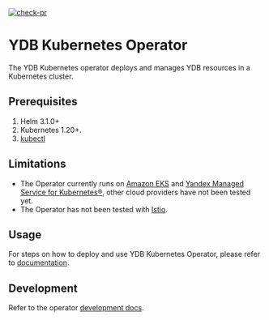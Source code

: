 [![check-pr](https://github.com/ydb-platform/ydb-kubernetes-operator/actions/workflows/check-pr.yml/badge.svg)](https://github.com/ydb-platform/ydb-kubernetes-operator/actions/workflows/check-pr.yml)

# YDB Kubernetes Operator

The YDB Kubernetes operator deploys and manages YDB resources in a Kubernetes cluster.

## Prerequisites

1. Helm 3.1.0+
2. Kubernetes 1.20+.
3. [kubectl](https://kubernetes.io/docs/tasks/tools/install-kubectl/)

## Limitations

- The Operator currently runs on [Amazon EKS](https://aws.amazon.com/eks/) and [Yandex Managed Service for Kubernetes®](https://cloud.yandex.com/en/services/managed-kubernetes), other cloud providers have not been tested yet.
- The Operator has not been tested with [Istio](https://istio.io/).

## Usage

For steps on how to deploy and use YDB Kubernetes Operator, please refer to [documentation](https://ydb.tech/en/docs/deploy/orchestrated/concepts).

## Development

Refer to the operator [development docs](./docs).
